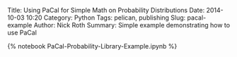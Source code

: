 Title: Using PaCal for Simple Math on Probability Distributions
Date: 2014-10-03 10:20
Category: Python
Tags: pelican, publishing
Slug: pacal-example
Author: Nick Roth
Summary: Simple example demonstrating how to use PaCal

{% notebook PaCal-Probability-Library-Example.ipynb %}